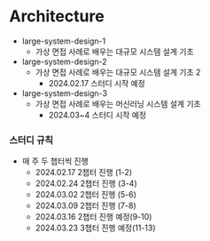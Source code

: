 # Architecture

- large-system-design-1
  - 가상 면접 사례로 배우는 대규모 시스템 설계 기초
- large-system-design-2
  - 가상 면접 사례로 배우는 대규모 시스템 설계 기초 2
    - 2024.02.17 스터디 시작 예정
- large-system-design-3
  - 가상 면접 사례로 배우는 머신러닝 시스템 설계 기초
    - 2024.03~4 스터디 시작 예정

### 스터디 규칙
- 매 주 두 챕터씩 진행
  - 2024.02.17 2챕터 진행 (1-2)
  - 2024.02.24 2챕터 진행 (3-4)
  - 2024.03.02 2챕터 진행 (5-6)
  - 2024.03.09 2챕터 진행 (7-8)
  - 2024.03.16 2챕터 진행 예정(9-10)
  - 2024.03.23 3챕터 진행 예정(11-13)